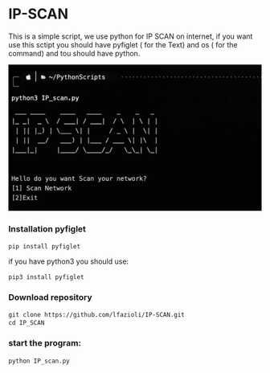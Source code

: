 # IP-SCAN
This is a simple script, we use python for IP SCAN on internet, if you want use this sctipt you should have pyfiglet ( for the Text) and os ( for the command) and tou should have python.


<img src="https://github.com/lfazioli/IP-SCAN/blob/main/IP_SCANimg.png?raw=true">

### Installation pyfiglet
```
pip install pyfiglet
```

if you have python3 you should use: 
```
pip3 install pyfiglet
```


### Download repository
```
git clone https://github.com/lfazioli/IP-SCAN.git
cd IP_SCAN
```

### start the program:
```
python IP_scan.py
```
